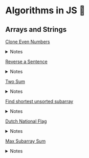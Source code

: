 # Algorithms in JS 💛

## Arrays and Strings

[Clone Even Numbers](./arrays_and_strings/clone_even_numbers.js)

<details>
  <summary>Notes</summary>

- We use two pointers - one at the end of the array and one at the last positive number
- Array is traversed backwards
- Time complexity is linear O(n)
- Space complexity is constant O(1)

</details>

[Reverse a Sentence](./arrays_and_strings/reverse_words.js)

<details>
  <summary>Notes</summary>

- We use two pointers - one to keep track of the current word end; the other to find the beginning of a word
- Traverse string backwards until a blank space is found
- Append word to result
- Finally, append the first word to the result
- Time complexity is linear O(n)
- Space complexity is linear O(n)

</details>

[Two Sum](./arrays_and_strings/two_sum.js)

<details>
  <summary>Notes</summary>

- We have a pointer at the start and at the end of the array
- We take the sum of the values at the current indices
- Since the array is sorted, we can move the pointer inwards from the left to increase the sum and move the pointer inwards from the right to decrease the sum
- We keep contracting the indices until the sum matches the target sum
- Time complexity is linear O(n)
- Space complexity is constant O(1)

</details>

[Find shortest unsorted subarray](./arrays_and_strings/shortest_unsorted_subarray.js)

<details>
  <summary>Notes</summary>

- Begin a pointer at the start (i) and end (j) of the array
- Increment i until value at i is > value at i + 1
- Decrement j until value at j is < value at j - 1
- Find the min and max values of the subarray found bounded by i and j
- Expand i and j if necessary based on min and max values
- Value at i - 1 should be less than the min
- Value at j + 1 should be greater than the max
- Return the indices, [i, j]
- Time complexity is linear O(n)
- Space complexity is constant O(1)

</details>

[Dutch National Flag](./arrays_and_strings/dutch_national_flag.js)

<details>
  <summary>Notes</summary>

- Partion the array into 4 parts: low, mid, currently processing, and high
- Low and mid begin at the array's start; high at the end
- Currently processing will always be at the mid + 1
- Continuously shrink the unprocessed partition until the array is sorted correctly
- Time complexity is linear O(n)
- Space complexity is constant O(1)

</details>

[Max Subarray Sum](./arrays_and_strings/max_subarray_sum.js)

<details>
  <summary>Notes</summary>

- We use Kadane's Algorithm to solve this problem
- If we know the max sum at arr[i - 1], we can find the max at arr[i]
- Each time we get a positive sum, compare it with the max so far
- Time complexity is linear O(n)
- Space complexity is constant O(1)

</details>
